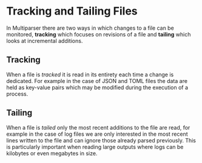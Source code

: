 # Tracking and Tailing Files

In Multiparser there are two ways in which changes to a file can be monitored, **tracking** which focuses on revisions of a file and **tailing** which looks at incremental additions.

## Tracking
When a file is _tracked_ it is read in its entirety each time a change is dedicated. For example in the case of JSON and TOML files the data are held as key-value pairs which may be modified during the execution of a process.


## Tailing
When a file is _tailed_ only the most recent additions to the file are read, for example in the case of log files we are only interested in the most recent lines written to the file and can ignore those already parsed previously. This is particularly important when reading large outputs where logs can be kilobytes or even megabytes in size.